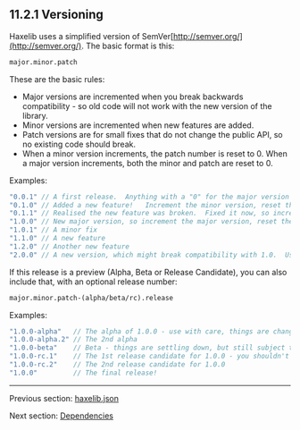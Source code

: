 ## 11.2.1 Versioning

Haxelib uses a simplified version of SemVer[http://semver.org/](http://semver.org/). The basic format is this:

```haxe
major.minor.patch
```

These are the basic rules:



* Major versions are incremented when you break backwards compatibility - so old code will not work with the new version of the library.
* Minor versions are incremented when new features are added.
* Patch versions are for small fixes that do not change the public API, so no existing code should break.
* When a minor version increments, the patch number is reset to 0. When a major version increments, both the minor and patch are reset to 0.



Examples:

```haxe
"0.0.1" // A first release.  Anything with a "0" for the major version is subject to change in the next release - no promises about API stability!
"0.1.0" // Added a new feature!   Increment the minor version, reset the patch version
"0.1.1" // Realised the new feature was broken.  Fixed it now, so increment the patch version
"1.0.0" // New major version, so increment the major version, reset the minor and patch versions.   You promise your users not to break this API until you bump to 2.0.0
"1.0.1" // A minor fix
"1.1.0" // A new feature
"1.2.0" // Another new feature
"2.0.0" // A new version, which might break compatibility with 1.0.  Users are to upgrade cautiously.
```

If this release is a preview (Alpha, Beta or Release Candidate), you can also include that, with an optional release number:

```haxe
major.minor.patch-(alpha/beta/rc).release
```

Examples:

```haxe
"1.0.0-alpha"   // The alpha of 1.0.0 - use with care, things are changing!
"1.0.0-alpha.2" // The 2nd alpha
"1.0.0-beta"    // Beta - things are settling down, but still subject to change.
"1.0.0-rc.1"    // The 1st release candidate for 1.0.0 - you shouldn't be adding any more features now
"1.0.0-rc.2"    // The 2nd release candidate for 1.0.0
"1.0.0"         // The final release!  
```

---

Previous section: [haxelib.json](haxelib-json.md)

Next section: [Dependencies](haxelib-json-dependencies.md)